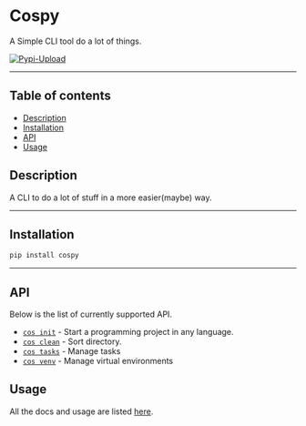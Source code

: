 <link rel="shortcut icon" type="image/x-icon" href="favicon.png">

# Cospy
A Simple CLI tool do a lot of things.

[![Pypi-Upload](https://github.com/Adwaith-Rajesh/cospy/actions/workflows/python-publish.yml/badge.svg)](https://github.com/Adwaith-Rajesh/cospy/actions/workflows/python-publish.yml)
___
## Table of contents
  - [Description](#DESCRIPTION)
  - [Installation](#INSTALLATION)
  - [API](#API)
  - [Usage](#USAGE)


## Description
A CLI to do a lot of stuff in a more easier(maybe) way. 
___

## Installation
```bash
pip install cospy
```
___
## API

Below is the list of currently supported API.

* [`cos init`](https://github.com/Adwaith-Rajesh/cospy/blob/master/docs/README.md#init)  - Start a programming project in any language.
* [`cos clean`](https://github.com/Adwaith-Rajesh/cospy/blob/master/docs/README.md#clean) - Sort directory.
* [`cos tasks`](https://github.com/Adwaith-Rajesh/cospy/blob/master/docs/README.md#tasks) - Manage tasks
* [`cos venv`](https://github.com/Adwaith-Rajesh/cospy/blob/master/docs/README.md#venv) - Manage virtual environments

## Usage
All the docs and usage are listed [here](https://adwaith-rajesh.github.io/cospy/docs/).
